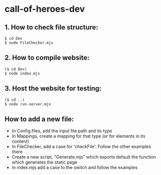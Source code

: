 # call-of-heroes-dev

## 1. How to check file structure:
    
    $ cd Dev
    $ node FileChecker.mjs

## 2. How to compile website:

    ($ cd Dev)
    $ node index.mjs

## 3. Host the website for testing:

    ($ cd ..)
    $ node run-server.mjs



## How to add a new file:

- In Config.files, add the input file path and its type
- In Mappings, create a mapping for that type (or for elements in its content)
- In FileChecker, add a case for 'checkFile'. Follow the other examples there
- Create a new script, "Generate<Thing>.mjs" which exports default the function which generates the static page
- In index.mjs add a case to the switch and follow the examples
